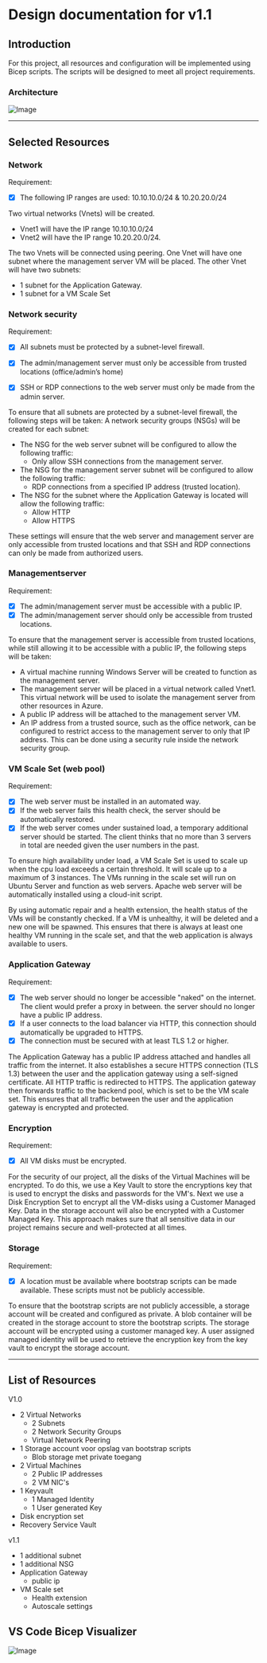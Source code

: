 # Design documentation for v1.1

## Introduction
For this project, all resources and configuration will be implemented using Bicep scripts. The scripts will be designed to meet all project requirements.


### Architecture
![Image](https://github.com/techgrounds/techgrounds-kaman/blob/main/00_includes/Project_screen01.png)

----
## Selected Resources
### Network
Requirement:
- [x] The following IP ranges are used: 10.10.10.0/24 & 10.20.20.0/24

Two virtual networks (Vnets) will be created. 
- Vnet1 will have the IP range 10.10.10.0/24 
- Vnet2 will have the IP range 10.20.20.0/24.

The two Vnets will be connected using peering. One Vnet will have one subnet where the management server VM will be placed. The other Vnet will have two subnets:

- 1 subnet for the Application Gateway.
- 1 subnet for a VM Scale Set


### Network security
Requirement:

- [x] All subnets must be protected by a subnet-level firewall.
- [x] The admin/management server must only be accessible from trusted locations (office/admin’s home)
- [x] SSH or RDP connections to the web server must only be made from the admin server.


To ensure that all subnets are protected by a subnet-level firewall, the following steps will be taken:
A network security groups (NSGs) will be created for each subnet:

- The NSG for the web server subnet will be configured to allow the following traffic:
    - Only allow SSH connections from the management server.
- The NSG for the management server subnet will be configured to allow the following traffic: 
    - RDP connections from a specified IP address (trusted location).
- The NSG for the subnet where the Application Gateway is located will allow the following traffic:
    - Allow HTTP 
    - Allow HTTPS

These settings will ensure that the web server and management server are only accessible from trusted locations and that SSH and RDP connections can only be made from authorized users.

### Managementserver
Requirement:
- [x] The admin/management server must be accessible with a public IP.
- [x] The admin/management server should only be accessible from trusted locations.

To ensure that the management server is accessible from trusted locations, while still allowing it to be accessible with a public IP, the following steps will be taken:

- A virtual machine running Windows Server will be created to function as the management server.
- The management server will be placed in a virtual network called Vnet1. This virtual network will be used to isolate the management server from other resources in Azure.
- A public IP address will be attached to the management server VM.
- An IP address from a trusted source, such as the office network, can be configured to restrict access to the management server to only that IP address. This can be done using a security rule inside the network security group.

### VM Scale Set (web pool)
Requirement:
- [x] The web server must be installed in an automated way.
- [x] If the web server fails this health check, the server should be automatically restored.
- [x] If the web server comes under sustained load, a temporary additional server should be started. The client thinks that no more than 3 servers in total are needed given the user numbers in the past.

To ensure high availability under load, a VM Scale Set is used to scale up when the cpu load exceeds a certain threshold. It will scale up to a maximum of 3 instances. The VMs running in the scale set will run on Ubuntu Server and function as web servers. Apache web server will be automatically installed using a cloud-init script.

By using automatic repair and a health extension, the health status of the VMs will be constantly checked. If a VM is unhealthy, it will be deleted and a new one will be spawned. This ensures that there is always at least one healthy VM running in the scale set, and that the web application is always available to users.

### Application Gateway
Requirement:
- [x] The web server should no longer be accessible "naked" on the internet. The client would prefer a proxy in between. the server should no longer have a public IP address.
- [x] If a user connects to the load balancer via HTTP, this connection should automatically be upgraded to HTTPS.
- [x] The connection must be secured with at least TLS 1.2 or higher.

The Application Gateway has a public IP address attached and handles all traffic from the internet. It also establishes a secure HTTPS connection (TLS 1.3) between the user and the application gateway using a self-signed certificate. All HTTP traffic is redirected to HTTPS. The application gateway then forwards traffic to the backend pool, which is set to be the VM scale set. This ensures that all traffic between the user and the application gateway is encrypted and protected.


### Encryption
Requirement:
- [x] All VM disks must be encrypted.

For the security of our project, all the disks of the Virtual Machines will be encrypted. To do this, we use a Key Vault to store the encryptions key that is used to encrypt the disks and passwords for the VM's.
Next we use a Disk Encryption Set to encrypt all the VM-disks using a Customer Managed Key.
Data in the storage account will also be encrypted with a Customer Managed Key.
This approach makes sure that all sensitive data in our project remains secure and well-protected at all times.

### Storage
Requirement:
- [x] A location must be available where bootstrap scripts can be made available. These scripts must not be publicly accessible.

To ensure that the bootstrap scripts are not publicly accessible, a storage account will be created and configured as private. A blob container will be created in the storage account to store the bootstrap scripts. The storage account will be encrypted using a customer managed key. A user assigned managed identity will be used to retrieve the encryption key from the key vault to encrypt the storage account. 

----

## List of Resources

V1.0
- 2 Virtual Networks
    - 2 Subnets
    - 2 Network Security Groups
    - Virtual Network Peering
- 1 Storage account voor opslag van bootstrap scripts
    - Blob storage met private toegang
- 2 Virtual Machines
    - 2 Public IP addresses
    - 2 VM NIC's
- 1 Keyvault
    - 1 Managed Identity
    - 1 User generated Key
- Disk encryption set
- Recovery Service Vault


v1.1
- 1 additional subnet
- 1 additional NSG
- Application Gateway
    - public ip
- VM Scale set
    - Health extension
    - Autoscale settings


## VS Code Bicep Visualizer
![Image](https://github.com/techgrounds/techgrounds-kaman/blob/main/00_includes/visualiser_v11.png)